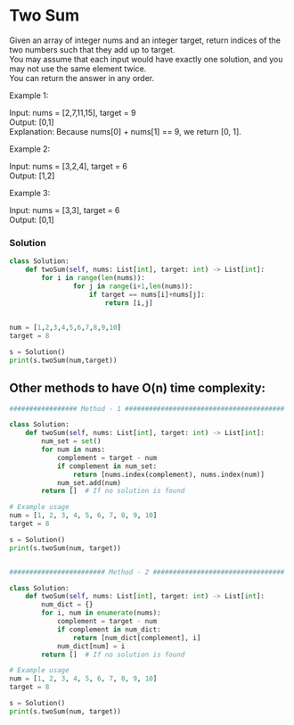 # Two Sum

Given an array of integer nums and an integer target, return indices of the two numbers such that they add up to target.    
You may assume that each input would have exactly one solution, and you may not use the same element twice.    
You can return the answer in any order.    

Example 1:

Input: nums = [2,7,11,15], target = 9    
Output: [0,1]    
Explanation: Because nums[0] + nums[1] == 9, we return [0, 1].    

Example 2:    

Input: nums = [3,2,4], target = 6     
Output: [1,2]

Example 3:   

Input: nums = [3,3], target = 6     
Output: [0,1]     

### Solution

```python
class Solution:
    def twoSum(self, nums: List[int], target: int) -> List[int]:
        for i in range(len(nums)):
                for j in range(i+1,len(nums)):
                    if target == nums[i]+nums[j]:
                        return [i,j]
                    
                    
num = [1,2,3,4,5,6,7,8,9,10]
target = 8

s = Solution()
print(s.twoSum(num,target))
```

## Other methods to have O(n) time complexity:

```python
################# Method - 1 ########################################

class Solution:
    def twoSum(self, nums: List[int], target: int) -> List[int]:
        num_set = set()
        for num in nums:
            complement = target - num
            if complement in num_set:
                return [nums.index(complement), nums.index(num)]
            num_set.add(num)
        return []  # If no solution is found

# Example usage
num = [1, 2, 3, 4, 5, 6, 7, 8, 9, 10]
target = 8

s = Solution()
print(s.twoSum(num, target))


######################## Method - 2 #################################

class Solution:
    def twoSum(self, nums: List[int], target: int) -> List[int]:
        num_dict = {}
        for i, num in enumerate(nums):
            complement = target - num
            if complement in num_dict:
                return [num_dict[complement], i]
            num_dict[num] = i
        return []  # If no solution is found

# Example usage
num = [1, 2, 3, 4, 5, 6, 7, 8, 9, 10]
target = 8

s = Solution()
print(s.twoSum(num, target))


```
